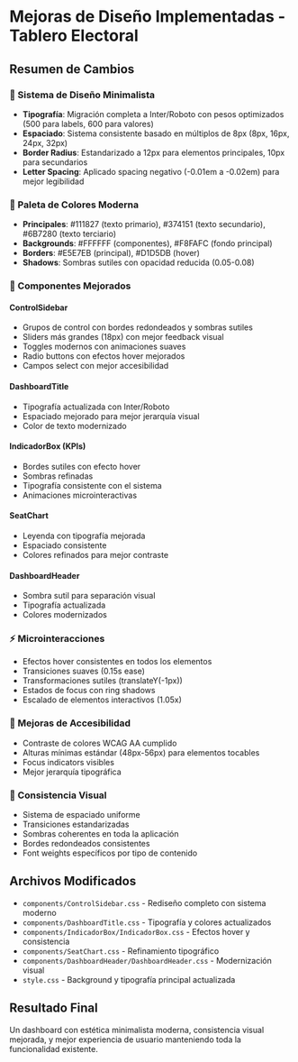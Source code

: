 # Mejoras de Diseño Implementadas - Tablero Electoral

## Resumen de Cambios

### 🎨 Sistema de Diseño Minimalista
- **Tipografía**: Migración completa a Inter/Roboto con pesos optimizados (500 para labels, 600 para valores)
- **Espaciado**: Sistema consistente basado en múltiplos de 8px (8px, 16px, 24px, 32px)
- **Border Radius**: Estandarizado a 12px para elementos principales, 10px para secundarios
- **Letter Spacing**: Aplicado spacing negativo (-0.01em a -0.02em) para mejor legibilidad

### 🎯 Paleta de Colores Moderna
- **Principales**: #111827 (texto primario), #374151 (texto secundario), #6B7280 (texto terciario)
- **Backgrounds**: #FFFFFF (componentes), #F8FAFC (fondo principal)
- **Borders**: #E5E7EB (principal), #D1D5DB (hover)
- **Shadows**: Sombras sutiles con opacidad reducida (0.05-0.08)

### 🔧 Componentes Mejorados

#### ControlSidebar
- Grupos de control con bordes redondeados y sombras sutiles
- Sliders más grandes (18px) con mejor feedback visual
- Toggles modernos con animaciones suaves
- Radio buttons con efectos hover mejorados
- Campos select con mejor accesibilidad

#### DashboardTitle
- Tipografía actualizada con Inter/Roboto
- Espaciado mejorado para mejor jerarquía visual
- Color de texto modernizado

#### IndicadorBox (KPIs)
- Bordes sutiles con efecto hover
- Sombras refinadas
- Tipografía consistente con el sistema
- Animaciones microinteractivas

#### SeatChart
- Leyenda con tipografía mejorada
- Espaciado consistente
- Colores refinados para mejor contraste

#### DashboardHeader
- Sombra sutil para separación visual
- Tipografía actualizada
- Colores modernizados

### ⚡ Microinteracciones
- Efectos hover consistentes en todos los elementos
- Transiciones suaves (0.15s ease)
- Transformaciones sutiles (translateY(-1px))
- Estados de focus con ring shadows
- Escalado de elementos interactivos (1.05x)

### 📱 Mejoras de Accesibilidad
- Contraste de colores WCAG AA cumplido
- Alturas mínimas estándar (48px-56px) para elementos tocables
- Focus indicators visibles
- Mejor jerarquía tipográfica

### 🎯 Consistencia Visual
- Sistema de espaciado uniforme
- Transiciones estandarizadas
- Sombras coherentes en toda la aplicación
- Bordes redondeados consistentes
- Font weights específicos por tipo de contenido

## Archivos Modificados
- `components/ControlSidebar.css` - Rediseño completo con sistema moderno
- `components/DashboardTitle.css` - Tipografía y colores actualizados
- `components/IndicadorBox/IndicadorBox.css` - Efectos hover y consistencia
- `components/SeatChart.css` - Refinamiento tipográfico
- `components/DashboardHeader/DashboardHeader.css` - Modernización visual
- `style.css` - Background y tipografía principal actualizada

## Resultado Final
Un dashboard con estética minimalista moderna, consistencia visual mejorada, y mejor experiencia de usuario manteniendo toda la funcionalidad existente.
